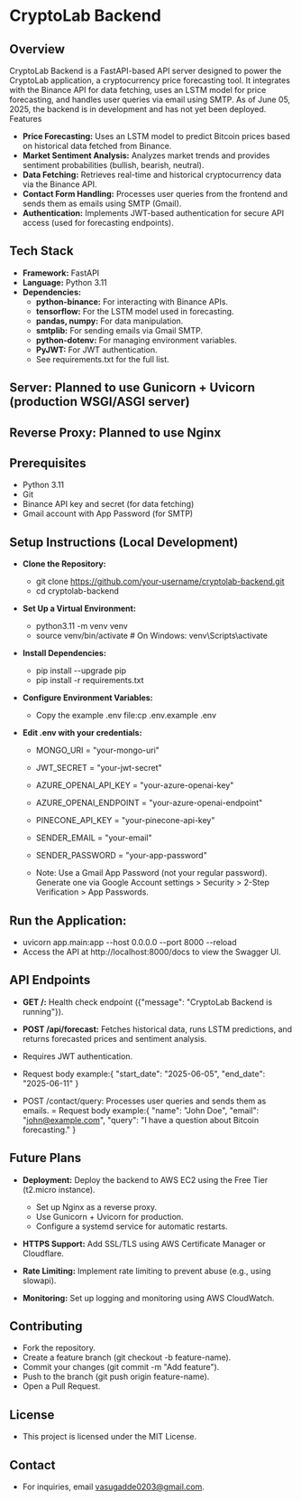 # CryptoLab Backend

## **Overview**
CryptoLab Backend is a FastAPI-based API server designed to power the CryptoLab application, a cryptocurrency price forecasting tool. It integrates with the Binance API for data fetching, uses an LSTM model for price forecasting, and handles user queries via email using SMTP. As of June 05, 2025, the backend is in development and has not yet been deployed.
Features

- **Price Forecasting:** Uses an LSTM model to predict Bitcoin prices based on historical data fetched from Binance.
- **Market Sentiment Analysis:** Analyzes market trends and provides sentiment probabilities (bullish, bearish, neutral).
- **Data Fetching:** Retrieves real-time and historical cryptocurrency data via the Binance API.
- **Contact Form Handling:** Processes user queries from the frontend and sends them as emails using SMTP (Gmail).
- **Authentication:** Implements JWT-based authentication for secure API access (used for forecasting endpoints).

## Tech Stack

- **Framework:** FastAPI
- **Language:** Python 3.11
- **Dependencies:**
    - **python-binance:** For interacting with Binance APIs.
    - **tensorflow:** For the LSTM model used in forecasting.
    - **pandas, numpy:** For data manipulation.
    - **smtplib:** For sending emails via Gmail SMTP.
    - **python-dotenv:** For managing environment variables.
    - **PyJWT:** For JWT authentication.
    - See requirements.txt for the full list.


## **Server:** Planned to use Gunicorn + Uvicorn (production WSGI/ASGI server)
## **Reverse Proxy:** Planned to use Nginx

## **Prerequisites**
- Python 3.11
- Git
- Binance API key and secret (for data fetching)
- Gmail account with App Password (for SMTP)

## **Setup Instructions (Local Development)**

- **Clone the Repository:**
    - git clone https://github.com/your-username/cryptolab-backend.git
    - cd cryptolab-backend

- **Set Up a Virtual Environment:**
    - python3.11 -m venv venv
    - source venv/bin/activate  # On Windows: venv\Scripts\activate

- **Install Dependencies:**
    - pip install --upgrade pip
    - pip install -r requirements.txt

- **Configure Environment Variables:**
    - Copy the example .env file:cp .env.example .env

- **Edit .env with your credentials:**
  - MONGO_URI = "your-mongo-uri"
  - JWT_SECRET = "your-jwt-secret"
  - AZURE_OPENAI_API_KEY = "your-azure-openai-key"
  - AZURE_OPENAI_ENDPOINT = "your-azure-openai-endpoint"
  - PINECONE_API_KEY = "your-pinecone-api-key"
  - SENDER_EMAIL = "your-email"
  - SENDER_PASSWORD = "your-app-password"

  - Note: Use a Gmail App Password (not your regular password). Generate one via Google Account settings > Security > 2-Step Verification > App Passwords.


## **Run the Application:**
- uvicorn app.main:app --host 0.0.0.0 --port 8000 --reload
- Access the API at http://localhost:8000/docs to view the Swagger UI.


## API Endpoints

- **GET /:** Health check endpoint ({"message": "CryptoLab Backend is running"}).
- **POST /api/forecast:** Fetches historical data, runs LSTM predictions, and returns forecasted prices and sentiment analysis.
- Requires JWT authentication.
- Request body example:{
    "start_date": "2025-06-05",
    "end_date": "2025-06-11"
  }

- POST /contact/query: Processes user queries and sends them as emails.
= Request body example:{
    "name": "John Doe",
    "email": "john@example.com",
    "query": "I have a question about Bitcoin forecasting."
  }


## **Future Plans**

- **Deployment:** Deploy the backend to AWS EC2 using the Free Tier (t2.micro instance).
  - Set up Nginx as a reverse proxy.
  - Use Gunicorn + Uvicorn for production.
  - Configure a systemd service for automatic restarts.

- **HTTPS Support:** Add SSL/TLS using AWS Certificate Manager or Cloudflare.
- **Rate Limiting:** Implement rate limiting to prevent abuse (e.g., using slowapi).
- **Monitoring:** Set up logging and monitoring using AWS CloudWatch.

## Contributing

- Fork the repository.
- Create a feature branch (git checkout -b feature-name).
- Commit your changes (git commit -m "Add feature").
- Push to the branch (git push origin feature-name).
- Open a Pull Request.

## License
- This project is licensed under the MIT License.

## Contact
- For inquiries, email vasugadde0203@gmail.com.

